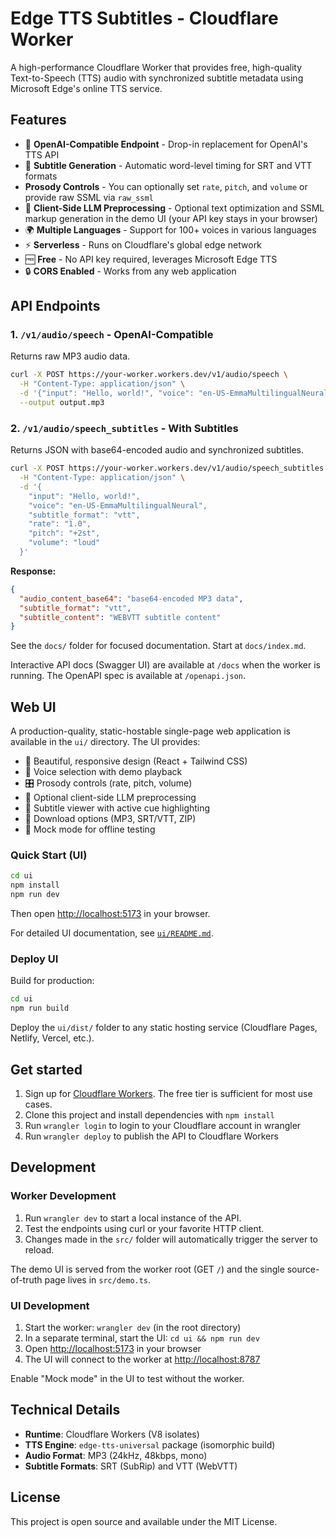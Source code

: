 # Edge TTS Subtitles - Cloudflare Worker

A high-performance Cloudflare Worker that provides free, high-quality Text-to-Speech (TTS) audio with synchronized subtitle metadata using Microsoft Edge's online TTS service.

## Features

- 🎤 **OpenAI-Compatible Endpoint** - Drop-in replacement for OpenAI's TTS API
- 📝 **Subtitle Generation** - Automatic word-level timing for SRT and VTT formats
- **Prosody Controls** - You can optionally set `rate`, `pitch`, and `volume` or provide raw SSML via `raw_ssml`
- 🤖 **Client-Side LLM Preprocessing** - Optional text optimization and SSML markup generation in the demo UI (your API key stays in your browser)
- 🌍 **Multiple Languages** - Support for 100+ voices in various languages
- ⚡ **Serverless** - Runs on Cloudflare's global edge network
- 🆓 **Free** - No API key required, leverages Microsoft Edge TTS
- 🔒 **CORS Enabled** - Works from any web application

## API Endpoints

### 1. `/v1/audio/speech` - OpenAI-Compatible

Returns raw MP3 audio data.

```bash
curl -X POST https://your-worker.workers.dev/v1/audio/speech \
  -H "Content-Type: application/json" \
  -d '{"input": "Hello, world!", "voice": "en-US-EmmaMultilingualNeural", "rate": "1.0", "pitch": "+2st"}' \
  --output output.mp3
```

### 2. `/v1/audio/speech_subtitles` - With Subtitles

Returns JSON with base64-encoded audio and synchronized subtitles.

```bash
curl -X POST https://your-worker.workers.dev/v1/audio/speech_subtitles \
  -H "Content-Type: application/json" \
  -d '{
    "input": "Hello, world!",
    "voice": "en-US-EmmaMultilingualNeural",
    "subtitle_format": "vtt",
    "rate": "1.0",
    "pitch": "+2st",
    "volume": "loud"
  }'
```

**Response:**

```json
{
  "audio_content_base64": "base64-encoded MP3 data",
  "subtitle_format": "vtt",
  "subtitle_content": "WEBVTT subtitle content"
}
```

See the `docs/` folder for focused documentation. Start at `docs/index.md`.

Interactive API docs (Swagger UI) are available at `/docs` when the worker is running. The OpenAPI spec is available at `/openapi.json`.

## Web UI

A production-quality, static-hostable single-page web application is available in the `ui/` directory. The UI provides:

- 🎨 Beautiful, responsive design (React + Tailwind CSS)
- 🎤 Voice selection with demo playback
- 🎛️ Prosody controls (rate, pitch, volume)
- 🤖 Optional client-side LLM preprocessing
- 📝 Subtitle viewer with active cue highlighting
- 💾 Download options (MP3, SRT/VTT, ZIP)
- 🧪 Mock mode for offline testing

### Quick Start (UI)

```bash
cd ui
npm install
npm run dev
```

Then open <http://localhost:5173> in your browser.

For detailed UI documentation, see [`ui/README.md`](ui/README.md).

### Deploy UI

Build for production:

```bash
cd ui
npm run build
```

Deploy the `ui/dist/` folder to any static hosting service (Cloudflare Pages, Netlify, Vercel, etc.).

## Get started

1. Sign up for [Cloudflare Workers](https://workers.dev). The free tier is sufficient for most use cases.
2. Clone this project and install dependencies with `npm install`
3. Run `wrangler login` to login to your Cloudflare account in wrangler
4. Run `wrangler deploy` to publish the API to Cloudflare Workers

## Development

### Worker Development

1. Run `wrangler dev` to start a local instance of the API.
2. Test the endpoints using curl or your favorite HTTP client.
3. Changes made in the `src/` folder will automatically trigger the server to reload.

The demo UI is served from the worker root (GET `/`) and the single source-of-truth page lives in `src/demo.ts`.

### UI Development

1. Start the worker: `wrangler dev` (in the root directory)
2. In a separate terminal, start the UI: `cd ui && npm run dev`
3. Open <http://localhost:5173> in your browser
4. The UI will connect to the worker at <http://localhost:8787>

Enable "Mock mode" in the UI to test without the worker.

## Technical Details

- **Runtime**: Cloudflare Workers (V8 isolates)
- **TTS Engine**: `edge-tts-universal` package (isomorphic build)
- **Audio Format**: MP3 (24kHz, 48kbps, mono)
- **Subtitle Formats**: SRT (SubRip) and VTT (WebVTT)

## License

This project is open source and available under the MIT License.
